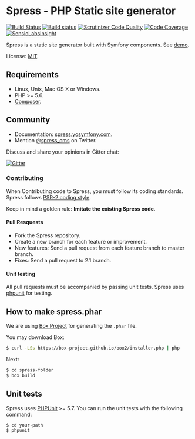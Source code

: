 Spress - PHP Static site generator
==============================
[![Build Status](https://travis-ci.org/spress/Spress.svg?branch=master)](https://travis-ci.org/spress/Spress)
[![Build status](https://ci.appveyor.com/api/projects/status/mjsjdgauj7ks3ogn/branch/master?svg=true)](https://ci.appveyor.com/project/yosymfony/spress/branch/master)
[![Scrutinizer Code Quality](https://scrutinizer-ci.com/g/spress/Spress/badges/quality-score.png?b=master)](https://scrutinizer-ci.com/g/spress/Spress/?branch=master)
[![Code Coverage](https://scrutinizer-ci.com/g/spress/Spress/badges/coverage.png?b=master)](https://scrutinizer-ci.com/g/spress/Spress/?branch=master)
[![SensioLabsInsight](https://insight.sensiolabs.com/projects/1ea79d8e-894d-4cf5-8f64-c941376b3f77/mini.png)](https://insight.sensiolabs.com/projects/1ea79d8e-894d-4cf5-8f64-c941376b3f77)

Spress is a static site generator built with Symfony components. See [demo](http://yosymfony.github.io/Spress-example/).

License: [MIT](https://github.com/spress/Spress/blob/master/LICENSE).

Requirements
------------

* Linux, Unix, Mac OS X or Windows.
* PHP >= 5.6.
* [Composer](http://getcomposer.org/).

Community
---------

* Documentation: [spress.yosymfony.com](http://spress.yosymfony.com/docs/).
* Mention [@spress_cms](https://twitter.com/spress_cms) on Twitter.

Discuss and share your opinions in Gitter chat:

[![Gitter](https://badges.gitter.im/spress/Spress.svg)](https://gitter.im/spress/Spress?utm_source=badge&utm_medium=badge&utm_campaign=pr-badge)

### Contributing

When Contributing code to Spress, you must follow its coding standards. Spress follows
[PSR-2 coding style](http://www.php-fig.org/psr/psr-2/).

Keep in mind a golden rule: **Imitate the existing Spress code**.

#### Pull Resquests
* Fork the Spress repository.
* Create a new branch for each feature or improvement.
* New features: Send a pull request from each feature branch to master branch.
* Fixes: Send a pull request to 2.1 branch.

#### Unit testing

All pull requests must be accompanied by passing unit tests. Spress uses [phpunit](http://phpunit.de/) for testing.

How to make spress.phar
-----------------------
We are using [Box Project](http://box-project.github.io/box2/) for generating the `.phar` file.

You may download Box:

```bash
$ curl -LSs https://box-project.github.io/box2/installer.php | php
```
Next:

```bash
$ cd spress-folder
$ box build
```

Unit tests
----------

Spress uses [PHPUnit](https://phpunit.de) >= 5.7. You can run the unit tests with
the following command:

```bash
$ cd your-path
$ phpunit
```
